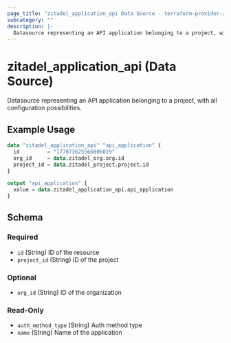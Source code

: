 ```yaml
---
page_title: "zitadel_application_api Data Source - terraform-provider-zitadel"
subcategory: ""
description: |-
  Datasource representing an API application belonging to a project, with all configuration possibilities.
---
```


# zitadel_application_api (Data Source)

Datasource representing an API application belonging to a project, with all configuration possibilities.

## Example Usage

```terraform
data "zitadel_application_api" "api_application" {
  id         = "177073625566806019"
  org_id     = data.zitadel_org.org.id
  project_id = data.zitadel_project.project.id
}

output "api_application" {
  value = data.zitadel_application_api.api_application
}
```

<!-- schema generated by tfplugindocs -->
## Schema

### Required

- `id` (String) ID of the resource
- `project_id` (String) ID of the project

### Optional

- `org_id` (String) ID of the organization

### Read-Only

- `auth_method_type` (String) Auth method type
- `name` (String) Name of the application